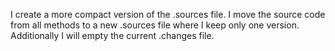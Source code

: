 I create a more compact version of the .sources file.
I move the source code from all methods to a new .sources file where I keep only one version.
Additionally I will empty the current .changes file.
